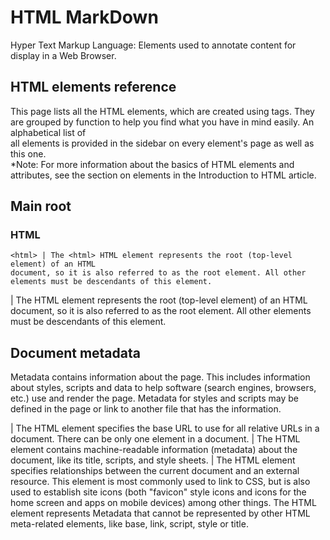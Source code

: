 # HTML MarkDown
Hyper Text Markup Language: Elements used to annotate content for display in a Web Browser.


## HTML elements reference
This page lists all the HTML elements, which are created using tags.
They are grouped by function to help you find what you have in mind easily. An alphabetical list of <br>
all elements is provided in the sidebar on every element's page as well as this one. <br>
*Note: For more information about the basics of HTML elements and attributes, see the section on elements in the Introduction to HTML article.


## Main root

### HTML
```
<html> | The <html> HTML element represents the root (top-level element) of an HTML 
document, so it is also referred to as the root element. All other elements must be descendants of this element.
```

<html> | The <html> HTML element represents the root (top-level element) of an HTML document, so it is also referred to as the root element. All other elements must be descendants of this element.
  


## Document metadata
Metadata contains information about the page. This includes information about styles, scripts and data to help software (search engines, browsers, etc.) use and render the page. Metadata for styles and scripts may be defined in the page or link to another file that has the information.

<base> | The <base> HTML element specifies the base URL to use for all relative URLs in a document. There can be only one <base> element in a document.
<head>	| The <head> HTML element contains machine-readable information (metadata) about the document, like its title, scripts, and style sheets.
<link> | The <link> HTML element specifies relationships between the current document and an external resource. This element is most commonly used to link to CSS, but is also used to establish site icons (both "favicon" style icons and icons for the home screen and apps on mobile devices) among other things.
<meta>	The <meta> HTML element represents Metadata that cannot be represented by other HTML meta-related elements, like base, link, script, style or title.
<style>	The <style> HTML element contains style information for a document, or part of a document. It contains CSS, which is applied to the contents of the document containing the <style> element.
<title>	The <title> HTML element defines the document's title that is shown in a Browser's title bar or a page's tab. It only contains text; tags within the element are ignored.
  
  
  
  
  
  
  
  
  

## Sectioning root
<body>	The <body> HTML element represents the content of an HTML document. There can be only one <body> element in a document.
Content sectioning
Content sectioning elements allow you to organize the document content into logical pieces. Use the sectioning elements to create a broad outline for your page content, including header and footer navigation, and heading elements to identify sections of content.
<address> - The <address> HTML element indicates that the enclosed HTML provides contact information for a person or people, or for an organization.
<article> - The <article> HTML element represents a self-contained composition in a document, page, application, or site, which is intended to be independently distributable or reusable (e.g., in syndication). Examples include: a forum post, a magazine or newspaper article, or a blog entry, a product card, a user-submitted comment, an interactive widget or gadget, or any other independent item of content.
<aside>	- The <aside> HTML element represents a portion of a document whose content is only indirectly related to the document's main content. Asides are frequently presented as sidebars or call-out boxes.
<footer> - The <footer> HTML element represents a footer for its nearest ancestor sectioning content or sectioning root element. A <footer> typically contains information about the author of the section, copyright data or links to related documents.
<header> ¬- The <header> HTML element represents introductory content, typically a group of introductory or navigational aids. It may contain some heading elements but also a logo, a search form, an author name, and other elements.
<h1>, <h2>, <h3>, <h4>, <h5>, <h6> - The <h1> to <h6> HTML elements represent six levels of section headings. <h1> is the highest section level and <h6> is the lowest.
<main>	- The <main> HTML element represents the dominant content of the body of a document. The main content area consists of content that is directly related to or expands upon the central topic of a document, or the central functionality of an application.
<nav>	The <nav> HTML element represents a section of a page whose purpose is to provide navigation links, either within the current document or to other documents. Common examples of navigation sections are menus, tables of contents, and indexes.
<section>	The <section> HTML element represents a generic standalone section of a document, which doesn't have a more specific semantic element to represent it. Sections should always have a heading, with very few exceptions.

## Text content
Use HTML text content elements to organize blocks or sections of content placed between the opening <body> and closing </body> tags. Important for accessibility and SEO, these elements identify the purpose or structure of that content.

<blockquote>	The <blockquote> HTML element indicates that the enclosed text is an extended quotation. Usually, this is rendered visually by indentation (see Notes for how to change it). A URL for the source of the quotation may be given using the cite attribute, while a text representation of the source can be given using the cite element.
<dd>	The <dd> HTML element provides the description, definition, or value for the preceding term (dt) in a description list (dl).
<div>	The <div> HTML element is the generic container for flow content. It has no effect on the content or layout until styled in some way using CSS (e.g., styling is directly applied to it, or some kind of layout model like Flexbox is applied to its parent element).
<dl>	The <dl> HTML element represents a description list. The element encloses a list of groups of terms (specified using the dt element) and descriptions (provided by dd elements). Common uses for this element are to implement a glossary or to display metadata (a list of key-value pairs).
<dt>	The <dt> HTML element specifies a term in a description or definition list, and as such must be used inside a dl element. It is usually followed by a dd element; however, multiple <dt> elements in a row indicate several terms that are all defined by the immediate next dd element.
<figcaption>	The <figcaption> HTML element represents a caption or legend describing the rest of the contents of its parent figure element.
<figure>	The <figure> HTML element represents self-contained content, potentially with an optional caption, which is specified using the figcaption element. The figure, its caption, and its contents are referenced as a single unit.
<hr>	The <hr> HTML element represents a thematic break between paragraph-level elements: for example, a change of scene in a story, or a shift of topic within a section.
<li>	The <li> HTML element is used to represent an item in a list. It must be contained in a parent element: an ordered list (ol), an unordered list (ul), or a menu (menu). In menus and unordered lists, list items are usually displayed using bullet points. In ordered lists, they are usually displayed with an ascending counter on the left, such as a number or letter.
<menu>	The <menu> HTML element is described in the HTML specification as a semantic alternative to ul, but treated by browsers (and exposed through the accessibility tree) as no different than ul. It represents an unordered list of items (which are represented by li elements).
<ol>	The <ol> HTML element represents an ordered list of items — typically rendered as a numbered list.
<p>	The <p> HTML element represents a paragraph. Paragraphs are usually represented in visual media as blocks of text separated from adjacent blocks by blank lines and/or first-line indentation, but HTML paragraphs can be any structural grouping of related content, such as images or form fields.
<pre>	The <pre> HTML element represents preformatted text which is to be presented exactly as written in the HTML file. The text is typically rendered using a non-proportional, or monospaced, font. Whitespace inside this element is displayed as written.
<ul>	The <ul> HTML element represents an unordered list of items, typically rendered as a bulleted list.

## Inline text semantics
Use the HTML inline text semantic to define the meaning, structure, or style of a word, line, or any arbitrary piece of text.
<a>	The <a> HTML element (or anchor element), with its href attribute, creates a hyperlink to web pages, files, email addresses, locations in the same page, or anything else a URL can address.
<abbr>	The <abbr> HTML element represents an abbreviation or acronym; the optional title attribute can provide an expansion or description for the abbreviation. If present, title must contain this full description and nothing else.
<b>	The <b> HTML element is used to draw the reader's attention to the element's contents, which are not otherwise granted special importance. This was formerly known as the Boldface element, and most browsers still draw the text in boldface. However, you should not use <b> for styling text; instead, you should use the CSS font-weight property to create boldface text, or the strong element to indicate that text is of special importance.
<bdi>	The <bdi> HTML element tells the browser's bidirectional algorithm to treat the text it contains in isolation from its surrounding text. It's particularly useful when a website dynamically inserts some text and doesn't know the directionality of the text being inserted.
<bdo>	The <bdo> HTML element overrides the current directionality of text, so that the text within is rendered in a different direction.
<br>	The <br> HTML element produces a line break in text (carriage-return). It is useful for writing a poem or an address, where the division of lines is significant.
<cite>	The <cite> HTML element is used to describe a reference to a cited creative work, and must include the title of that work. The reference may be in an abbreviated form according to context-appropriate conventions related to citation metadata.
<code>	The <code> HTML element displays its contents styled in a fashion intended to indicate that the text is a short fragment of computer code. By default, the content text is displayed using the user agent default monospace font.
<data>	The <data> HTML element links a given piece of content with a machine-readable translation. If the content is time- or date-related, the time element must be used.
<dfn>	The <dfn> HTML element is used to indicate the term being defined within the context of a definition phrase or sentence. The p element, the dt/dd pairing, or the section element which is the nearest ancestor of the <dfn> is considered to be the definition of the term.
<em>	The <em> HTML element marks text that has stress emphasis. The <em> element can be nested, with each level of nesting indicating a greater degree of emphasis.
<i>	The <i> HTML element represents a range of text that is set off from the normal text for some reason, such as idiomatic text, technical terms, taxonomical designations, among others. Historically, these have been presented using italicized type, which is the original source of the <i> naming of this element.
<kbd>	The <kbd> HTML element represents a span of inline text denoting textual user input from a keyboard, voice input, or any other text entry device. By convention, the user agent defaults to rendering the contents of a <kbd> element using its default monospace font, although this is not mandated by the HTML standard.
<mark>	The <mark> HTML element represents text which is marked or highlighted for reference or notation purposes, due to the marked passage's relevance or importance in the enclosing context.
<q>	The <q> HTML element indicates that the enclosed text is a short inline quotation. Most modern browsers implement this by surrounding the text in quotation marks. This element is intended for short quotations that don't require paragraph breaks; for long quotations use the blockquote element.
<rp>	The <rp> HTML element is used to provide fall-back parentheses for browsers that do not support display of ruby annotations using the ruby element. One <rp> element should enclose each of the opening and closing parentheses that wrap the rt element that contains the annotation's text.
<rt>	The <rt> HTML element specifies the ruby text component of a ruby annotation, which is used to provide pronunciation, translation, or transliteration information for East Asian typography. The <rt> element must always be contained within a ruby element.
<ruby>	The <ruby> HTML element represents small annotations that are rendered above, below, or next to base text, usually used for showing the pronunciation of East Asian characters. It can also be used for annotating other kinds of text, but this usage is less common.
<s>	The <s> HTML element renders text with a strikethrough, or a line through it. Use the <s> element to represent things that are no longer relevant or no longer accurate. However, <s> is not appropriate when indicating document edits; for that, use the del and ins elements, as appropriate.
<samp>	The <samp> HTML element is used to enclose inline text which represents sample (or quoted) output from a computer program. Its contents are typically rendered using the browser's default monospaced font (such as Courier or Lucida Console).
<small>	The <small> HTML element represents side-comments and small print, like copyright and legal text, independent of its styled presentation. By default, it renders text within it one font-size smaller, such as from small to x-small.
<span>	The <span> HTML element is a generic inline container for phrasing content, which does not inherently represent anything. It can be used to group elements for styling purposes (using the class or id attributes), or because they share attribute values, such as lang. It should be used only when no other semantic element is appropriate. <span> is very much like a div element, but div is a block-level element whereas a <span> is an inline element.
<strong>	The <strong> HTML element indicates that its contents have strong importance, seriousness, or urgency. Browsers typically render the contents in bold type.
<sub>	The <sub> HTML element specifies inline text which should be displayed as subscript for solely typographical reasons. Subscripts are typically rendered with a lowered baseline using smaller text.
<sup>	The <sup> HTML element specifies inline text which is to be displayed as superscript for solely typographical reasons. Superscripts are usually rendered with a raised baseline using smaller text.
<time>	The <time> HTML element represents a specific period in time. It may include the datetime attribute to translate dates into machine-readable format, allowing for better search engine results or custom features such as reminders.
<u>	The <u> HTML element represents a span of inline text which should be rendered in a way that indicates that it has a non-textual annotation. This is rendered by default as a simple solid underline, but may be altered using CSS.
<var>	The <var> HTML element represents the name of a variable in a mathematical expression or a programming context. It's typically presented using an italicized version of the current typeface, although that behavior is browser-dependent.
<wbr>	The <wbr> HTML element represents a word break opportunity—a position within text where the browser may optionally break a line, though its line-breaking rules would not otherwise create a break at that location.

## Image and multimedia
HTML supports various multimedia resources such as images, audio, and video.
<area>	The <area> HTML element defines an area inside an image map that has predefined clickable areas. An image map allows geometric areas on an image to be associated with Hyperlink.
<audio>	The <audio> HTML element is used to embed sound content in documents. It may contain one or more audio sources, represented using the src attribute or the source element: the browser will choose the most suitable one. It can also be the destination for streamed media, using a MediaStream.
<img>	The <img> HTML element embeds an image into the document.
<map>	The <map> HTML element is used with area elements to define an image map (a clickable link area).
<track>	The <track> HTML element is used as a child of the media elements, audio and video. It lets you specify timed text tracks (or time-based data), for example to automatically handle subtitles. The tracks are formatted in WebVTT format (.vtt files) — Web Video Text Tracks.
<video>	The <video> HTML element embeds a media player which supports video playback into the document. You can use <video> for audio content as well, but the audio element may provide a more appropriate user experience.

## Embedded content
In addition to regular multimedia content, HTML can include a variety of other content, even if it's not always easy to interact with.

<embed>	The <embed> HTML element embeds external content at the specified point in the document. This content is provided by an external application or other source of interactive content such as a browser plug-in.
<iframe>	The <iframe> HTML element represents a nested browsing context, embedding another HTML page into the current one.
<object>	The <object> HTML element represents an external resource, which can be treated as an image, a nested browsing context, or a resource to be handled by a plugin.
<picture>	The <picture> HTML element contains zero or more source elements and one img element to offer alternative versions of an image for different display/device scenarios.
<portal>	The <portal> HTML element enables the embedding of another HTML page into the current one for the purposes of allowing smoother navigation into new pages.
<source>	The <source> HTML element specifies multiple media resources for the picture, the audio element, or the video element. It is an empty element, meaning that it has no content and does not have a closing tag. It is commonly used to offer the same media content in multiple file formats in order to provide compatibility with a broad range of browsers given their differing support for image file formats and media file formats.

## SVG and MathML
You can embed SVG and MathML content directly into HTML documents, using the <svg> and <math> elements.

<svg>	The svg element is a container that defines a new coordinate system and viewport. It is used as the outermost element of SVG documents, but it can also be used to embed an SVG fragment inside an SVG or HTML document.
<math>	The top-level element in MathML is <math>. Every valid MathML instance must be wrapped in <math> tags. In addition, you must not nest a second <math> element in another, but you can have an arbitrary number of other child elements in it.

## Scripting
In order to create dynamic content and Web applications, HTML supports the use of scripting languages, most prominently JavaScript. Certain elements support this capability.
<canvas>	Use the HTML <canvas> element with either the canvas scripting API or the WebGL API to draw graphics and animations.
<noscript>	The <noscript> HTML element defines a section of HTML to be inserted if a script type on the page is unsupported or if scripting is currently turned off in the browser.
<script>	The <script> HTML element is used to embed executable code or data; this is typically used to embed or refer to JavaScript code. The <script> element can also be used with other languages, such as WebGL's GLSL shader programming language and JSON.

## Demarcating edits
These elements let you provide indications that specific parts of the text have been altered.

<del>	The <del> HTML element represents a range of text that has been deleted from a document. This can be used when rendering "track changes" or source code diff information, for example. The ins element can be used for the opposite purpose: to indicate text that has been added to the document.
<ins>	The <ins> HTML element represents a range of text that has been added to a document. You can use the del element to similarly represent a range of text that has been deleted from the document.

## Table content
The elements here are used to create and handle tabular data.

<caption>	The <caption> HTML element specifies the caption (or title) of a table.
<col>	The <col> HTML element defines a column within a table and is used for defining common semantics on all common cells. It is generally found within a colgroup element.
<colgroup>	The <colgroup> HTML element defines a group of columns within a table.
<table>	The <table> HTML element represents tabular data — that is, information presented in a two-dimensional table comprised of rows and columns of cells containing data.
<tbody>	The <tbody> HTML element encapsulates a set of table rows (tr elements), indicating that they comprise the body of the table (table).
<td>	The <td> HTML element defines a cell of a table that contains data. It participates in the table model.
<tfoot>	The <tfoot> HTML element defines a set of rows summarizing the columns of the table.
<th>	The <th> HTML element defines a cell as header of a group of table cells. The exact nature of this group is defined by the scope and headers attributes.
<thead>	The <thead> HTML element defines a set of rows defining the head of the columns of the table.
<tr>	The <tr> HTML element defines a row of cells in a table. The row's cells can then be established using a mix of td (data cell) and th (header cell) elements.

## Forms
HTML provides a number of elements which can be used together to create forms which the user can fill out and submit to the Web site or application. There's a great deal of further information about this available in the HTML forms guide.

<button>	The <button> HTML element is an interactive element activated by a user with a mouse, keyboard, finger, voice command, or other assistive technology. Once activated, it then performs a programmable action, such as submitting a form or opening a dialog.
<datalist>	The <datalist> HTML element contains a set of option elements that represent the permissible or recommended options available to choose from within other controls.
<fieldset>	The <fieldset> HTML element is used to group several controls as well as labels (label) within a web form.
<form>	The <form> HTML element represents a document section containing interactive controls for submitting information.
<input>	The <input> HTML element is used to create interactive controls for web-based forms in order to accept data from the user; a wide variety of types of input data and control widgets are available, depending on the device and user agent. The <input> element is one of the most powerful and complex in all of HTML due to the sheer number of combinations of input types and attributes.
<label>	The <label> HTML element represents a caption for an item in a user interface.
<legend>	The <legend> HTML element represents a caption for the content of its parent fieldset.
<meter>	The <meter> HTML element represents either a scalar value within a known range or a fractional value.
<optgroup>	The <optgroup> HTML element creates a grouping of options within a select element.
<option>	The <option> HTML element is used to define an item contained in a select, an optgroup, or a datalist element. As such, <option> can represent menu items in popups and other lists of items in an HTML document.
<output>	The <output> HTML element is a container element into which a site or app can inject the results of a calculation or the outcome of a user action.
<progress>	The <progress> HTML element displays an indicator showing the completion progress of a task, typically displayed as a progress bar.
<select>	The <select> HTML element represents a control that provides a menu of options.
<textarea>	The <textarea> HTML element represents a multi-line plain-text editing control, useful when you want to allow users to enter a sizeable amount of free-form text, for example a comment on a review or feedback form.

## Interactive elements
HTML offers a selection of elements which help to create interactive user interface objects.

<details>	The <details> HTML element creates a disclosure widget in which information is visible only when the widget is toggled into an "open" state. A summary or label must be provided using the summary element.
<dialog>	The <dialog> HTML element represents a dialog box or other interactive component, such as a dismissible alert, inspector, or subwindow.
<summary>	The <summary> HTML element specifies a summary, caption, or legend for a details element's disclosure box. Clicking the <summary> element toggles the state of the parent <details> element open and closed.

## Web Components
Web Components is an HTML-related technology which makes it possible to, essentially, create and use custom elements as if it were regular HTML. In addition, you can create custom versions of standard HTML elements.

<slot>	The <slot> HTML element—part of the Web Components technology suite—is a placeholder inside a web component that you can fill with your own markup, which lets you create separate DOM trees and present them together.
<template>	The <template> HTML element is a mechanism for holding HTML that is not to be rendered immediately when a page is loaded but may be instantiated subsequently during runtime using JavaScript.

## Obsolete and deprecated elements
Warning: These are old HTML elements which are deprecated and should not be used. You should never use them in new projects, and you should replace them in old projects as soon as you can. They are listed here for completeness only.

<acronym>	The <acronym> HTML element allows authors to clearly indicate a sequence of characters that compose an acronym or abbreviation for a word.
<applet>	The obsolete HTML Applet Element (<applet>) embeds a Java applet into the document; this element has been deprecated in favor of object.
<basefont>	The <basefont> HTML element is deprecated. It sets a default font face, size, and color for the other elements which are descended from its parent element. With this set, the font's size can then be varied relative to the base size using the font element.
<bgsound>	The <bgsound> HTML element is deprecated. It sets up a sound file to play in the background while the page is used; use audio instead.
<big>	The <big> HTML deprecated element renders the enclosed text at a font size one level larger than the surrounding text (medium becomes large, for example). The size is capped at the browser's maximum permitted font size.
<blink>	The <blink> HTML element is a non-standard element which causes the enclosed text to flash slowly.
<center>	The <center> HTML element is a block-level element that displays its block-level or inline contents centered horizontally within its containing element. The container is usually, but isn't required to be, body.
<content>	The <content> HTML element—an obsolete part of the Web Components suite of technologies—was used inside of Shadow DOM as an insertion point, and wasn't meant to be used in ordinary HTML. It has now been replaced by the slot element, which creates a point in the DOM at which a shadow DOM can be inserted.
<dir>	The <dir> HTML element is used as a container for a directory of files and/or folders, potentially with styles and icons applied by the user agent. Do not use this obsolete element; instead, you should use the ul element for lists, including lists of files.
<font>	The <font> HTML element defines the font size, color and face for its content.
<frame>	The <frame> HTML element defines a particular area in which another HTML document can be displayed. A frame should be used within a frameset.
<frameset>	The <frameset> HTML element is used to contain frame elements.
<hgroup>	The <hgroup> HTML element represents a multi-level heading for a section of a document. It groups a set of <h1>–<h6> elements.
<image>	The <image> HTML element is an ancient and poorly supported precursor to the img element. It should not be used.
<keygen>	The <keygen> HTML element exists to facilitate generation of key material, and submission of the public key as part of an HTML form. This mechanism is designed for use with Web-based certificate management systems. It is expected that the <keygen> element will be used in an HTML form along with other information needed to construct a certificate request, and that the result of the process will be a signed certificate.
<marquee>	The <marquee> HTML element is used to insert a scrolling area of text. You can control what happens when the text reaches the edges of its content area using its attributes.
<menuitem>	The <menuitem> HTML element represents a command that a user is able to invoke through a popup menu. This includes context menus, as well as menus that might be attached to a menu button.
<nobr>	The <nobr> HTML element prevents the text it contains from automatically wrapping across multiple lines, potentially resulting in the user having to scroll horizontally to see the entire width of the text.
<noembed>	The <noembed> HTML element is an obsolete, non-standard way to provide alternative, or "fallback", content for browsers that do not support the embed element or do not support the type of embedded content an author wishes to use. This element was deprecated in HTML 4.01 and above in favor of placing fallback content between the opening and closing tags of an object element.
<noframes>	The <noframes> HTML element provides content to be presented in browsers that don't support (or have disabled support for) the frame element. Although most commonly-used browsers support frames, there are exceptions, including certain special-use browsers including some mobile browsers, as well as text-mode browsers.
<param>	The <param> HTML element defines parameters for an object element.
<plaintext>	The <plaintext> HTML element renders everything following the start tag as raw text, ignoring any following HTML. There is no closing tag, since everything after it is considered raw text.
<rb>	The <rb> HTML element is used to delimit the base text component of a ruby annotation, i.e. the text that is being annotated. One <rb> element should wrap each separate atomic segment of the base text.
<rtc>	The <rtc> HTML element embraces semantic annotations of characters presented in a ruby of rb elements used inside of ruby element. rb elements can have both pronunciation (rt) and semantic (rtc) annotations.
<shadow>	The <shadow> HTML element—an obsolete part of the Web Components technology suite—was intended to be used as a shadow DOM insertion point. You might have used it if you have created multiple shadow roots under a shadow host. It is not useful in ordinary HTML.
<spacer>	The <spacer> HTML element is an obsolete HTML element which allowed insertion of empty spaces on pages. It was devised by Netscape to accomplish the same effect as a single-pixel layout image, which was something web designers used to use to add white spaces to web pages without actually using an image. However, <spacer> no longer supported by any major browser and the same effects can now be achieved using simple CSS.
<strike>	The <strike> HTML element places a strikethrough (horizontal line) over text.
<tt>	The <tt> HTML element creates inline text which is presented using the user agent default monospace font face. This element was created for the purpose of rendering text as it would be displayed on a fixed-width display such as a teletype, text-only screen, or line printer.
<xmp>	The <xmp> HTML element renders text between the start and end tags without interpreting the HTML in between and using a monospaced font. The HTML2 specification recommended that it should be rendered wide enough to allow 80 characters per line.



<!-- This Markdown Document is intended to use as a HTML FAQ Guide  -->
